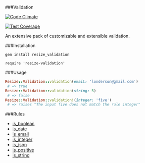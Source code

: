 ###Validation

[![Code Climate](https://codeclimate.com/github/Resize/Validation/badges/gpa.svg)](https://codeclimate.com/github/Resize/Validation)

[![Test Coverage](https://codeclimate.com/github/Resize/Validation/badges/coverage.svg)](https://codeclimate.com/github/Resize/Validation)

An extensive pack of customizable and extensible validation.

###Installation

```shell
gem install resize_validation
```

```shell
require 'resize-validation'
```

###Usage

```ruby
Resize::Validation::validation(email: 'londerson@gmail.com')
 # => true
Resize::Validation::validation(string: 5)
 # => false
Resize::Validation::validation!(integer: 'five')
 # => raises "The input five does not match the rule integer"
```

###Rules

* [is_boolean](https://github.com/Resize/Validation/blob/master/lib/resize/rules/is_boolean.rb "Title")
* [is_date](https://github.com/Resize/Validation/blob/master/lib/resize/rules/is_date.rb "Title")
* [is_email](https://github.com/Resize/Validation/blob/master/lib/resize/rules/is_email.rb "Title")
* [is_integer](https://github.com/Resize/Validation/blob/master/lib/resize/rules/is_integer.rb "Title")
* [is_json](https://github.com/Resize/Validation/blob/master/lib/resize/rules/is_json.rb "Title")
* [is_positive](https://github.com/Resize/Validation/blob/master/lib/resize/rules/is_positive.rb "Title")
* [is_string](https://github.com/Resize/Validation/blob/master/lib/resize/rules/is_string.rb "Title")

